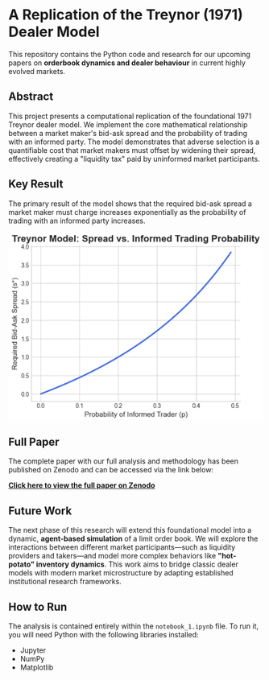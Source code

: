 # A Replication of the Treynor (1971) Dealer Model

This repository contains the Python code and research for our upcoming papers on **orderbook dynamics and dealer behaviour** in current highly evolved markets.

## Abstract

This project presents a computational replication of the foundational 1971 Treynor dealer model. We implement the core mathematical relationship between a market maker's bid-ask spread and the probability of trading with an informed party. The model demonstrates that adverse selection is a quantifiable cost that market makers must offset by widening their spread, effectively creating a "liquidity tax" paid by uninformed market participants.

## Key Result

The primary result of the model shows that the required bid-ask spread a market maker must charge increases exponentially as the probability of trading with an informed party increases.

![Treynor Model Results](results_image.png)

## Full Paper

The complete paper with our full analysis and methodology has been published on Zenodo and can be accessed via the link below:

**[Click here to view the full paper on Zenodo](https://zenodo.org/records/16921558)**

## Future Work

The next phase of this research will extend this foundational model into a dynamic, **agent-based simulation** of a limit order book. We will explore the interactions between different market participants—such as liquidity providers and takers—and model more complex behaviors like **"hot-potato" inventory dynamics**. This work aims to bridge classic dealer models with modern market microstructure by adapting established institutional research frameworks.

## How to Run

The analysis is contained entirely within the `notebook_1.ipynb` file. To run it, you will need Python with the following libraries installed:
* Jupyter
* NumPy
* Matplotlib
